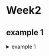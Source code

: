 # Week2
## example 1
<details><summary>example 1</summary>
```python
a = int(input())
b = int(input())
print(a + b)
```
</details>
